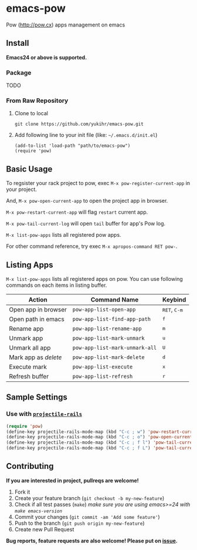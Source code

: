 # emacs-pow

Pow (http://pow.cx) apps management on emacs


## Install

**Emacs24 or above is supported.**

### Package

TODO


### From Raw Repository

1. Clone to local

    ```
    git clone https://github.com/yukihr/emacs-pow.git
    ```

2. Add following line to your init file (like: `~/.emacs.d/init.el`)

    ```
    (add-to-list 'load-path "path/to/emacs-pow")
    (require 'pow)
    ```


## Basic Usage

To regsister your rack project to pow, exec `M-x pow-register-current-app` in your project.

And, `M-x pow-open-current-app` to open the project app in browser.

`M-x pow-restart-current-app` will flag `restart` current app.

`M-x pow-tail-current-log` will open `tail` buffer for app's Pow log.

`M-x list-pow-apps` lists all registered pow apps.


For other command reference, try exec `M-x apropos-command RET pow-`.


## Listing Apps

`M-x list-pow-apps` lists all registered apps on pow. You can use following commands on each items in listing buffer.

| Action               | Command Name                   | Keybind                        |
|----------------------|--------------------------------|--------------------------------|
| Open app in browser  | `pow-app-list-open-app`        | <kbd>RET</kbd>, <kbd>C-m</kbd> |
| Open path in emacs   | `pow-app-list-find-app-path`   | <kbd>f</kbd>                   |
| Rename app           | `pow-app-list-rename-app`      | <kbd>m</kbd>                   |
| Unmark app           | `pow-app-list-mark-unmark`     | <kbd>u</kbd>                   |
| Unmark all app       | `pow-app-list-mark-unmark-all` | <kbd>U</kbd>                   |
| Mark app as _delete_ | `pow-app-list-mark-delete`     | <kbd>d</kbd>                   |
| Execute mark         | `pow-app-list-execute`         | <kbd>x</kbd>                   |
| Refresh buffer       | `pow-app-list-refresh`         | <kbd>r</kbd>                   |


## Sample Settings

### Use with [`projectile-rails`](https://github.com/asok/projectile-rails)

```cl
(require 'pow)
(define-key projectile-rails-mode-map (kbd "C-c ; w") 'pow-restart-current-app)
(define-key projectile-rails-mode-map (kbd "C-c ; o") 'pow-open-current-app)
(define-key projectile-rails-mode-map (kbd "C-c ; f l") 'pow-tail-current-log)
(define-key projectile-rails-mode-map (kbd "C-c ; f L") 'pow-tail-current-app-log)
```


## Contributing

**If you are interested in project, pullreqs are welcome!**

1. Fork it
2. Create your feature branch (`git checkout -b my-new-feature`)
3. Check if all test passes (`make`) _make sure you are using emacs>=24 with `make emacs-version`_
4. Commit your changes (`git commit -am 'Add some feature'`)
5. Push to the branch (`git push origin my-new-feature`)
6. Create new Pull Request

**Bug reports, feature requests are also welcome! Please put on [issue](https://github.com/yukihr/emacs-pow/issues/new).**

